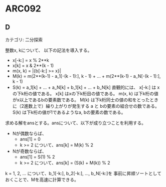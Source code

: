 # ARC092

## D
カテゴリ: 二分探索

整数x, kについて、 以下の記法を導入する。

* x[-k:] = x % 2**k
* x[k] = x & 2**(k - 1)
* m(x, k) = |{b[-k:] >= x}|
* M(k) = m(2**(k-1) - a_1[-(k - 1):], k - 1) + ... + m(2**(k-1) - a_N[-(k - 1):], k - 1)
* S(k) = a_1[k] + ... + a_N[k] + b_1[k] + ... + b_N[k]
直観的には、
x[-k:] は xの下k桁の値である。
x[k] はxの下k桁目の値である。
m(x, k) は下k桁の値がx以上であるbの要素数である。
M(k) は下k桁同士の値の和をとったときに（2進数上で）繰り上がりが発生する a と bの要素の組合せの数である。
S(k) は下k桁の値が1であるようなa, bの要素の数である。

求める解をansとする。ansについて、以下が成り立つことを利用する。

* Nが偶数ならば、
  * ans[1] = 0
  * k >= 2 について、ans[k] = M(k) % 2
* Nが奇数ならば、
  * ans[1] = S(1) % 2
  * k >= 2 について、ans[k] = (S(k) + M(k)) % 2

k = 1, 2, ... について、b_1[-k:], b_2[-k:], ..., b_N[-k:]を
事前に昇順ソートとしておくことで、Mを高速に計算できる。
